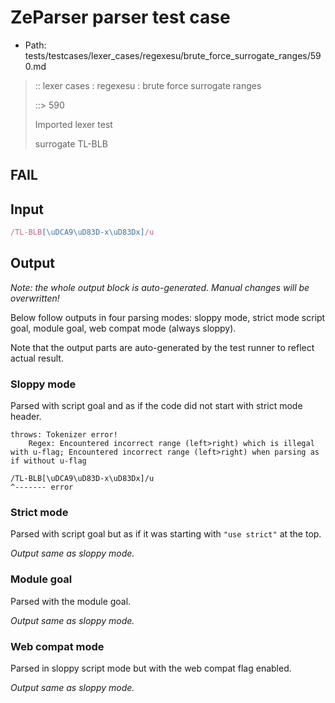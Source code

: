 # ZeParser parser test case

- Path: tests/testcases/lexer_cases/regexesu/brute_force_surrogate_ranges/590.md

> :: lexer cases : regexesu : brute force surrogate ranges
>
> ::> 590
>
> Imported lexer test
>
> surrogate TL-BLB

## FAIL

## Input

`````js
/TL-BLB[\uDCA9\uD83D-x\uD83Dx]/u
`````

## Output

_Note: the whole output block is auto-generated. Manual changes will be overwritten!_

Below follow outputs in four parsing modes: sloppy mode, strict mode script goal, module goal, web compat mode (always sloppy).

Note that the output parts are auto-generated by the test runner to reflect actual result.

### Sloppy mode

Parsed with script goal and as if the code did not start with strict mode header.

`````
throws: Tokenizer error!
    Regex: Encountered incorrect range (left>right) which is illegal with u-flag; Encountered incorrect range (left>right) when parsing as if without u-flag

/TL-BLB[\uDCA9\uD83D-x\uD83Dx]/u
^------- error
`````

### Strict mode

Parsed with script goal but as if it was starting with `"use strict"` at the top.

_Output same as sloppy mode._

### Module goal

Parsed with the module goal.

_Output same as sloppy mode._

### Web compat mode

Parsed in sloppy script mode but with the web compat flag enabled.

_Output same as sloppy mode._

